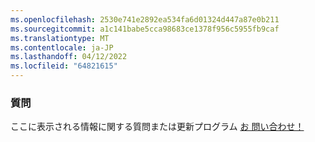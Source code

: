 ```yaml
---
ms.openlocfilehash: 2530e741e2892ea534fa6d01324d447a87e0b211
ms.sourcegitcommit: a1c141babe5cca98683ce1378f956c5955fb9caf
ms.translationtype: MT
ms.contentlocale: ja-JP
ms.lasthandoff: 04/12/2022
ms.locfileid: "64821615"
---
```

### <a name="questions"></a>質問

ここに表示される情報に関する質問または更新プログラム <a href="https://aka.ms/AppComplianceQuestions" target="_blank">お 問い合わせ！</a>